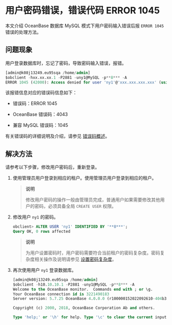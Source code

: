 # 用户密码错误，错误代码 ERROR 1045

本文介绍 OceanBase 数据库 MySQL 模式下用户密码输入错误后报 `ERROR 1045` 错误的处理方法。

## 问题现象

用户登录数据库时，忘记了密码，导致密码输入错误，报错。

```sql
[admin@k08j13249.eu95sqa /home/admin]
$obclient -hxx.xx.xx.1 -P2881 -uny1@MySQL -p**8*** -A
ERROR 1045 (42000): Access denied for user 'ny1'@'xxx.xxx.xxx.xxx' (using password: YES)
```

该报错信息对应的错误码信息如下：

* 错误码：ERROR 1045 

* OceanBase 错误码：4043

* 兼容 MySQL 错误码：1045

有关错误码的详细说明及介绍，请参见 [错误码概述](../../../7.reference/5.system-reference/6.error-code-of-mysql-mode/1.use-error-information-of-mysql-mode.md)。

## 解决方法

请参考以下步骤，修改用户密码后，重新登录。

1. 使用管理员用户登录到相应的租户。使用管理员用户登录到相应的租户。

   >**说明**
   >
   >修改用户密码的操作一般由管理员完成，普通用户如果需要修改其他用户的密码，必须具备全局 `CREATE USER` 权限。

2. 修改用户 `ny1` 的密码。

   ```sql
   obclient> ALTER USER 'ny1' IDENTIFIED BY '**8***';
   Query OK, 0 rows affected
   ```

   >**说明**
   >
   >为用户设置密码时，用户密码需要符合当前租户的密码复杂度。密码复杂度相关操作及说明请参见 [设置密码复杂度](../../../7.reference/2.administrator-guide/2.basic-database-management/4.manage-tenants/5.manage-users-and-permissions/3.mysql-mode/2.set-password-complexity-of-mysql-mode.md)。

3. 再次使用用户 `ny1` 登录数据库。

   ```sql
   [admin@k08j13249.eu95sqa /home/admin]
   $obclient -h10.10.10.1 -P2881 -uny1@MySQL -p**8*** -A
   Welcome to the OceanBase monitor.  Commands end with ; or \g.
   Your OceanBase connection id is 3221490183
   Server version: 5.7.25 OceanBase 4.0.0.0 (r100000152022092610-404b3d7117dd0035698010c6e3b07948abc0e433) (Built Sep 26 2022 10:34:25)

   Copyright (c) 2000, 2018, OceanBase Corporation Ab and others.

   Type 'help;' or '\h' for help. Type '\c' to clear the current input statement.
   ```